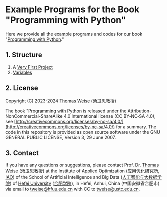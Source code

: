 # Example Programs for the Book "Programming with Python"

Here we provide all the example programs and codes for our book "[Programming with Python](https://thomasweise.github.io/programmingWithPython/programmingWithPython.pdf)."

## 1. Structure

1. A [Very First Project](../../tree/main/veryFirstProject)
2. [Variables](../..tree/main/variables)

## 2. License
Copyright (C) 2023-2024 [Thomas Weise](http://iao.hfuu.edu.cn/5) (汤卫思教授)

The book "[Programming with Python](https://thomasweise.github.io/programmingWithPython/programmingWithPython.pdf) is released under the Attribution-NonCommercial-ShareAlike 4.0 International license (CC&nbsp;BY&#8209;NC&#8209;SA&nbsp;4.0), see [http://creativecommons.org/licenses/by-nc-sa/4.0/](http://creativecommons.org/licenses/by-nc-sa/4.0/) for a summary.
The code in this repository is provided as open source software under the GNU GENERAL PUBLIC LICENSE, Version 3, 29 June 2007.

## 3. Contact
If you have any questions or suggestions, please contact
Prof. Dr. [Thomas Weise](http://iao.hfuu.edu.cn/5) (汤卫思教授)
at the Institute of Applied Optimization (应用优化研究所, [IAO](http://iao.hfuu.edu.cn))
of the School of Artificial Intelligence and Big Data ([人工智能与大数据学院](http://www.hfuu.edu.cn/jsjx/))
of [Hefei University](http://www.hfuu.edu.cn/english/) ([合肥学院](http://www.hfuu.edu.cn/)),
in Hefei, Anhui, China (中国安徽省合肥市)
via email to [tweise@hfuu.edu.cn](mailto:tweise@hfuu.edu.cn) with CC to [tweise@ustc.edu.cn](mailto:tweise@ustc.edu.cn).
